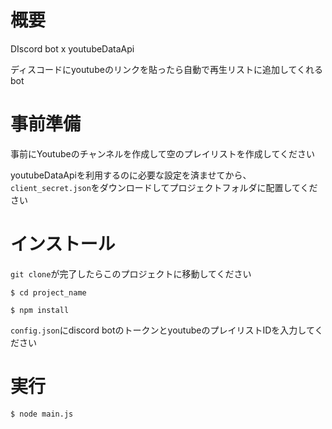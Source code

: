 # 概要
DIscord bot x youtubeDataApi

ディスコードにyoutubeのリンクを貼ったら自動で再生リストに追加してくれるbot

# 事前準備
事前にYoutubeのチャンネルを作成して空のプレイリストを作成してください

youtubeDataApiを利用するのに必要な設定を済ませてから、`client_secret.json`をダウンロードしてプロジェクトフォルダに配置してください
# インストール
`git clone`が完了したらこのプロジェクトに移動してください
```
$ cd project_name
```

```
$ npm install
```

`config.json`にdiscord botのトークンとyoutubeのプレイリストIDを入力してください


# 実行
```
$ node main.js
```
